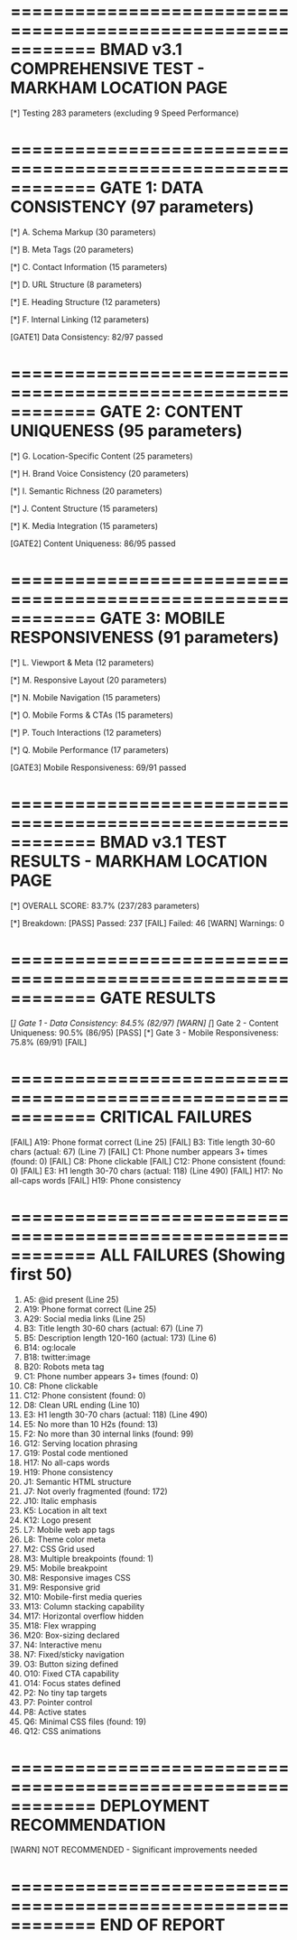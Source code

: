 ============================================================
BMAD v3.1 COMPREHENSIVE TEST - MARKHAM LOCATION PAGE
============================================================

[*] Testing 283 parameters (excluding 9 Speed Performance)


============================================================
GATE 1: DATA CONSISTENCY (97 parameters)
============================================================

[*] A. Schema Markup (30 parameters)

[*] B. Meta Tags (20 parameters)

[*] C. Contact Information (15 parameters)

[*] D. URL Structure (8 parameters)

[*] E. Heading Structure (12 parameters)

[*] F. Internal Linking (12 parameters)

[GATE1] Data Consistency: 82/97 passed

============================================================
GATE 2: CONTENT UNIQUENESS (95 parameters)
============================================================

[*] G. Location-Specific Content (25 parameters)

[*] H. Brand Voice Consistency (20 parameters)

[*] I. Semantic Richness (20 parameters)

[*] J. Content Structure (15 parameters)

[*] K. Media Integration (15 parameters)

[GATE2] Content Uniqueness: 86/95 passed

============================================================
GATE 3: MOBILE RESPONSIVENESS (91 parameters)
============================================================

[*] L. Viewport & Meta (12 parameters)

[*] M. Responsive Layout (20 parameters)

[*] N. Mobile Navigation (15 parameters)

[*] O. Mobile Forms & CTAs (15 parameters)

[*] P. Touch Interactions (12 parameters)

[*] Q. Mobile Performance (17 parameters)

[GATE3] Mobile Responsiveness: 69/91 passed

============================================================
BMAD v3.1 TEST RESULTS - MARKHAM LOCATION PAGE
============================================================

[*] OVERALL SCORE: 83.7% (237/283 parameters)

[*] Breakdown:
   [PASS] Passed: 237
   [FAIL] Failed: 46
   [WARN] Warnings: 0

============================================================
GATE RESULTS
============================================================

[*] Gate 1 - Data Consistency: 84.5% (82/97) [WARN]
[*] Gate 2 - Content Uniqueness: 90.5% (86/95) [PASS]
[*] Gate 3 - Mobile Responsiveness: 75.8% (69/91) [FAIL]

============================================================
CRITICAL FAILURES
============================================================
   [FAIL] A19: Phone format correct (Line 25)
   [FAIL] B3: Title length 30-60 chars (actual: 67) (Line 7)
   [FAIL] C1: Phone number appears 3+ times (found: 0)
   [FAIL] C8: Phone clickable
   [FAIL] C12: Phone consistent (found: 0)
   [FAIL] E3: H1 length 30-70 chars (actual: 118) (Line 490)
   [FAIL] H17: No all-caps words
   [FAIL] H19: Phone consistency

============================================================
ALL FAILURES (Showing first 50)
============================================================
   1. A5: @id present (Line 25)
   2. A19: Phone format correct (Line 25)
   3. A29: Social media links (Line 25)
   4. B3: Title length 30-60 chars (actual: 67) (Line 7)
   5. B5: Description length 120-160 (actual: 173) (Line 6)
   6. B14: og:locale
   7. B18: twitter:image
   8. B20: Robots meta tag
   9. C1: Phone number appears 3+ times (found: 0)
   10. C8: Phone clickable
   11. C12: Phone consistent (found: 0)
   12. D8: Clean URL ending (Line 10)
   13. E3: H1 length 30-70 chars (actual: 118) (Line 490)
   14. E5: No more than 10 H2s (found: 13)
   15. F2: No more than 30 internal links (found: 99)
   16. G12: Serving location phrasing
   17. G19: Postal code mentioned
   18. H17: No all-caps words
   19. H19: Phone consistency
   20. J1: Semantic HTML structure
   21. J7: Not overly fragmented (found: 172)
   22. J10: Italic emphasis
   23. K5: Location in alt text
   24. K12: Logo present
   25. L7: Mobile web app tags
   26. L8: Theme color meta
   27. M2: CSS Grid used
   28. M3: Multiple breakpoints (found: 1)
   29. M5: Mobile breakpoint
   30. M8: Responsive images CSS
   31. M9: Responsive grid
   32. M10: Mobile-first media queries
   33. M13: Column stacking capability
   34. M17: Horizontal overflow hidden
   35. M18: Flex wrapping
   36. M20: Box-sizing declared
   37. N4: Interactive menu
   38. N7: Fixed/sticky navigation
   39. O3: Button sizing defined
   40. O10: Fixed CTA capability
   41. O14: Focus states defined
   42. P2: No tiny tap targets
   43. P7: Pointer control
   44. P8: Active states
   45. Q6: Minimal CSS files (found: 19)
   46. Q12: CSS animations

============================================================
DEPLOYMENT RECOMMENDATION
============================================================
   [WARN] NOT RECOMMENDED - Significant improvements needed

============================================================
END OF REPORT
============================================================
